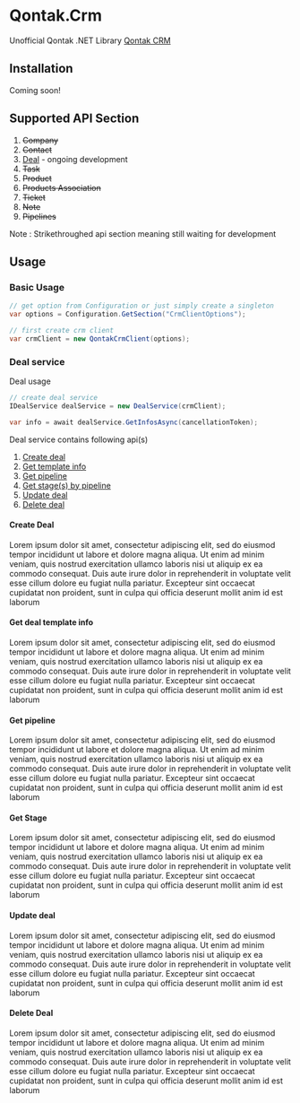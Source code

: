 # Qontak.Crm

Unofficial Qontak .NET Library [Qontak CRM](https://www.qontak.com/)

## Installation

Coming soon!

## Supported API Section

1. ~~Company~~
2. ~~Contact~~
3. [Deal](#deal) - ongoing development
4. ~~Task~~
5. ~~Product~~
6. ~~Products Association~~
7. ~~Ticket~~
8. ~~Note~~
9. ~~Pipelines~~

Note : Strikethroughed api section meaning still waiting for development

## Usage

### Basic Usage

```cs
// get option from Configuration or just simply create a singleton
var options = Configuration.GetSection("CrmClientOptions");

// first create crm client
var crmClient = new QontakCrmClient(options);
```
 
### <a name="deal"></a> Deal service

Deal usage

```cs
// create deal service
IDealService dealService = new DealService(crmClient);

var info = await dealService.GetInfosAsync(cancellationToken);
```

Deal service contains following api(s)
1. [Create deal](#deal-create)
2. [Get template info](#deal-template-info)
3. [Get pipeline](#deal-pipeline)
4. [Get stage(s) by pipeline](#deal-stage)
5. [Update deal](#deal-update)
6. [Delete deal](#deal-delete)

#### <a name="deal-create"></a> Create Deal

Lorem ipsum dolor sit amet, consectetur adipiscing elit, sed do eiusmod tempor incididunt ut labore et dolore magna aliqua. Ut enim ad minim veniam, quis nostrud exercitation ullamco laboris nisi ut aliquip ex ea commodo consequat. Duis aute irure dolor in reprehenderit in voluptate velit esse cillum dolore eu fugiat nulla pariatur. Excepteur sint occaecat cupidatat non proident, sunt in culpa qui officia deserunt mollit anim id est laborum

#### <a name="deal-template-info"></a> Get deal template info

Lorem ipsum dolor sit amet, consectetur adipiscing elit, sed do eiusmod tempor incididunt ut labore et dolore magna aliqua. Ut enim ad minim veniam, quis nostrud exercitation ullamco laboris nisi ut aliquip ex ea commodo consequat. Duis aute irure dolor in reprehenderit in voluptate velit esse cillum dolore eu fugiat nulla pariatur. Excepteur sint occaecat cupidatat non proident, sunt in culpa qui officia deserunt mollit anim id est laborum


#### <a name="deal-pipeline"></a> Get pipeline

Lorem ipsum dolor sit amet, consectetur adipiscing elit, sed do eiusmod tempor incididunt ut labore et dolore magna aliqua. Ut enim ad minim veniam, quis nostrud exercitation ullamco laboris nisi ut aliquip ex ea commodo consequat. Duis aute irure dolor in reprehenderit in voluptate velit esse cillum dolore eu fugiat nulla pariatur. Excepteur sint occaecat cupidatat non proident, sunt in culpa qui officia deserunt mollit anim id est laborum

#### <a name="deal-stage"></a> Get Stage

Lorem ipsum dolor sit amet, consectetur adipiscing elit, sed do eiusmod tempor incididunt ut labore et dolore magna aliqua. Ut enim ad minim veniam, quis nostrud exercitation ullamco laboris nisi ut aliquip ex ea commodo consequat. Duis aute irure dolor in reprehenderit in voluptate velit esse cillum dolore eu fugiat nulla pariatur. Excepteur sint occaecat cupidatat non proident, sunt in culpa qui officia deserunt mollit anim id est laborum

#### <a name="deal-update"></a> Update deal

Lorem ipsum dolor sit amet, consectetur adipiscing elit, sed do eiusmod tempor incididunt ut labore et dolore magna aliqua. Ut enim ad minim veniam, quis nostrud exercitation ullamco laboris nisi ut aliquip ex ea commodo consequat. Duis aute irure dolor in reprehenderit in voluptate velit esse cillum dolore eu fugiat nulla pariatur. Excepteur sint occaecat cupidatat non proident, sunt in culpa qui officia deserunt mollit anim id est laborum

#### <a name="deal-delete"></a> Delete Deal

Lorem ipsum dolor sit amet, consectetur adipiscing elit, sed do eiusmod tempor incididunt ut labore et dolore magna aliqua. Ut enim ad minim veniam, quis nostrud exercitation ullamco laboris nisi ut aliquip ex ea commodo consequat. Duis aute irure dolor in reprehenderit in voluptate velit esse cillum dolore eu fugiat nulla pariatur. Excepteur sint occaecat cupidatat non proident, sunt in culpa qui officia deserunt mollit anim id est laborum